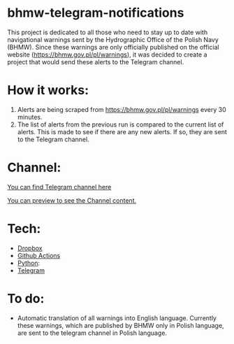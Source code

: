 bhmw-telegram-notifications
=================

This project is dedicated to all those who need to stay up to date with navigational warnings sent by the Hydrographic Office of the Polish Navy (BHMW). Since these warnings are only officially published on the official website (https://bhmw.gov.pl/pl/warnings), it was decided to create a project that would send these alerts to the Telegram channel.

How it works:
=================
1. Alerts are being scraped from https://bhmw.gov.pl/pl/warnings every 30 minutes.
2. The list of alerts from the previous run is compared to the current list of alerts. This is made to see if there are any new alerts. If so, they are sent to the Telegram channel.

Channel:
=================
[You can find Telegram channel here](https://t.me/bhmw_warnings)

[You can preview to see the Channel content.](https://t.me/s/bhmw_warnings)

Tech:
=================
- [Dropbox]
- [Github Actions]
- [Python]: 
- [Telegram]

[Python]: <https://python.org>
[Github Actions]: <https://github.com/features/actions>
[Dropbox]: <https://dropbox.com>
[Telegram]: <https://telegram.org>

To do:
================
- Automatic translation of all warnings into English language. Currently these warnings, which are published by BHMW only in Polish language, are sent to the telegram channel in Polish language.

